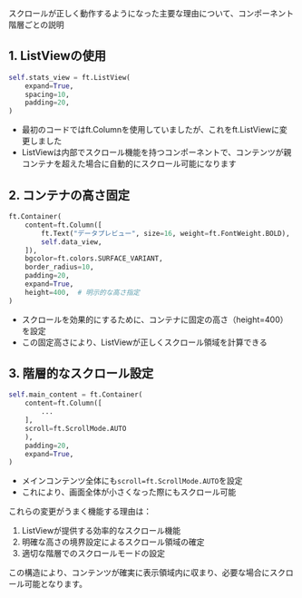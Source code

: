 スクロールが正しく動作するようになった主要な理由について、コンポーネント階層ごとの説明

## 1. **ListViewの使用**
```python
self.stats_view = ft.ListView(
    expand=True,
    spacing=10,
    padding=20,
)
```
- 最初のコードではft.Columnを使用していましたが、これをft.ListViewに変更しました
- ListViewは内部でスクロール機能を持つコンポーネントで、コンテンツが親コンテナを超えた場合に自動的にスクロール可能になります

## 2. **コンテナの高さ固定**
```python
ft.Container(
    content=ft.Column([
        ft.Text("データプレビュー", size=16, weight=ft.FontWeight.BOLD),
        self.data_view,
    ]),
    bgcolor=ft.colors.SURFACE_VARIANT,
    border_radius=10,
    padding=20,
    expand=True,
    height=400,  # 明示的な高さ指定
)
```
- スクロールを効果的にするために、コンテナに固定の高さ（height=400）を設定
- この固定高さにより、ListViewが正しくスクロール領域を計算できる

## 3. **階層的なスクロール設定**
```python
self.main_content = ft.Container(
    content=ft.Column([
        ...
    ],
    scroll=ft.ScrollMode.AUTO
    ),
    padding=20,
    expand=True,
)
```
- メインコンテンツ全体にも`scroll=ft.ScrollMode.AUTO`を設定
- これにより、画面全体が小さくなった際にもスクロール可能

これらの変更がうまく機能する理由は：
1. ListViewが提供する効率的なスクロール機能
2. 明確な高さの境界設定によるスクロール領域の確定
3. 適切な階層でのスクロールモードの設定

この構造により、コンテンツが確実に表示領域内に収まり、必要な場合にスクロール可能となります。